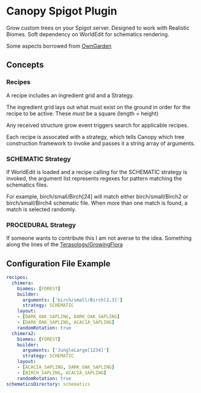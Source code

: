 # Canopy Spigot Plugin

Grow custom trees on your Spigot server. Designed to work with Realistic Biomes. Soft dependency on WorldEdit for schematics rendering.
 
Some aspects borrowed from [OwnGarden](https://github.com/Skyost/OwnGarden)

## Concepts
### Recipes
A recipe includes an ingredient grid and a Strategy. 

The ingredient grid lays out what must exist on the ground in order for the recipe to be active. These *must* be a square (length = height) 

Any received structure grow event triggers search for applicable recipes.

Each recipe is assocated with a strategy, which tells Canopy which tree construction framework to invoke and passes it a string array of arguments.

### SCHEMATIC Strategy

If WorldEdit is loaded and a recipe calling for the SCHEMATIC strategy is invoked, the argument list represents regexes for pattern matching the schematics files.  

For example, birch/small/Birch[24] will match either birch/small/Birch2 or birch/small/Birch4 schematic file. When more than one match is found, a match is selected randomly.

### PROCEDURAL Strategy

If someone wants to contribute this I am not averse to the idea. Something along the lines of the [Terasology/GrowingFlora](https://github.com/Terasology/GrowingFlora)

## Configuration File Example
```yaml
recipes:
  chimera:
    biomes: [FOREST]
    builder:
      arguments: ['birch/small/Birch[2,3]']
      strategy: SCHEMATIC
    layout:
    - [DARK_OAK_SAPLING, DARK_OAK_SAPLING]
    - [DARK_OAK_SAPLING, ACACIA_SAPLING]
    randomRotation: true
  chimera2:
    biomes: [FOREST]
    builder:
      arguments: ['JungleLarge[1234]']
      strategy: SCHEMATIC
    layout:
    - [ACACIA_SAPLING, DARK_OAK_SAPLING]
    - [BIRCH_SAPLING, ACACIA_SAPLING]
    randomRotation: true
schematicsDirectory: schematics
```
